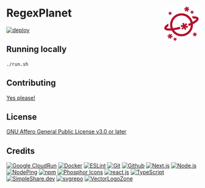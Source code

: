# RegexPlanet [<img alt="RegexPlanet logo" src="public/favicon.svg" height="90" align="right" />](https://www.regexplanet.com/)

[![deploy](https://github.com/regexplanet/regexplanet-next/actions/workflows/gcr-deploy.yaml/badge.svg)](https://github.com/regexplanet/regexplanet-next/actions/workflows/gcr-deploy.yaml)

## Running locally

```
./run.sh
```

## Contributing

[Yes please!](CONTRIBUTING.md)

## License

[GNU Affero General Public License v3.0 or later](LICENSE.txt)

## Credits

[![Google CloudRun](https://www.vectorlogo.zone/logos/google_cloud_run/google_cloud_run-ar21.svg)](https://cloud.google.com/run/ "Hosting")
[![Docker](https://www.vectorlogo.zone/logos/docker/docker-ar21.svg)](https://www.docker.com/ "Deployment")
[![ESLint](https://www.vectorlogo.zone/logos/eslint/eslint-ar21.svg)](https://eslint.org/ "Linting")
[![Git](https://www.vectorlogo.zone/logos/git-scm/git-scm-ar21.svg)](https://git-scm.com/ "Version control")
[![Github](https://www.vectorlogo.zone/logos/github/github-ar21.svg)](https://github.com/ "Code hosting")
[![Next.js](https://www.vectorlogo.zone/logos/nextjs/nextjs-ar21.svg)](https://nextjs.com/ "React Framework")
[![Node.js](https://www.vectorlogo.zone/logos/nodejs/nodejs-ar21.svg)](https://nodejs.org/ "Application Server")
[![NodePing](https://www.vectorlogo.zone/logos/nodeping/nodeping-ar21.svg)](https://nodeping.com?rid=201109281250J5K3P "Uptime monitoring")
[![npm](https://www.vectorlogo.zone/logos/npmjs/npmjs-ar21.svg)](https://www.npmjs.com/ "JS Package Management")
[![Phosphor Icons](https://www.vectorlogo.zone/logos/phosphoricons/phosphoricons-ar21.svg)](https://phosphoricons.com/ "Toolbar icons")
[![react.js](https://www.vectorlogo.zone/logos/reactjs/reactjs-ar21.svg)](https://reactjs.org/ "UI Framework")
[![TypeScript](https://www.vectorlogo.zone/logos/typescriptlang/typescriptlang-ar21.svg)](https://www.typescriptlang.org/ "Programming Language")
[![SimpleShare.dev](https://www.vectorlogo.zone/logos/simplesharedev/simplesharedev-ar21.svg)](http://simpleshare.dev/ "Privacy-friendly sharing links")
[![svgrepo](https://www.vectorlogo.zone/logos/svgrepo/svgrepo-ar21.svg)](https://www.svgrepo.com/svg/249535/browser-accept "browser icon (modified)")
[![VectorLogoZone](https://www.vectorlogo.zone/logos/vectorlogozone/vectorlogozone-ar21.svg)](https://www.vectorlogo.zone/ "Logos")

